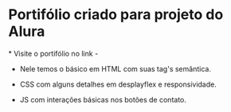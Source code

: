 <h1>Portifólio criado para projeto do Alura</h1>
* Visite o portifólio no link -
<https://leticiaslucena.github.io/HTML-Portifolio-challengeoneportifolio5/>

* Nele temos o básico em HTML com suas tag's semântica. 

* CSS com alguns detalhes em desplayflex e responsividade.

* JS com interações básicas nos botões de contato. <br>


